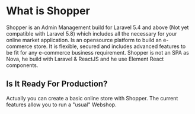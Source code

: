 # What is Shopper

Shopper is an Admin Management build for Laravel 5.4 and above (Not yet compatible with Laravel 5.8) which includes all the necessary for your online market application. Is an opensource platform to build an e-commerce store. It is flexible, secured and includes advanced features to be fit for any e-commerce business requirement.
Shopper is not an SPA as Nova, he build with Laravel & ReactJS and he use Element React components.

## Is It Ready For Production?
 Actually you can create a basic online store with Shopper. The current features allow you to run a "usual" Webshop.
